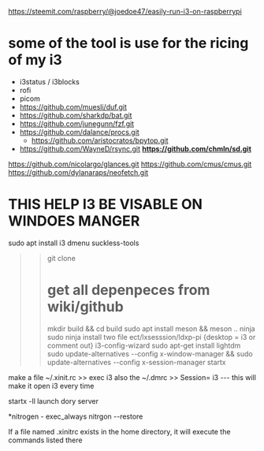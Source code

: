 https://steemit.com/raspberry/@joedoe47/easily-run-i3-on-raspberrypi

# some of the tool is use for the ricing of my i3
 * i3status / i3blocks
 * rofi
 * picom
 * https://github.com/muesli/duf.git
 * https://github.com/sharkdp/bat.git
 * https://github.com/junegunn/fzf.git
 * https://github.com/dalance/procs.git
   * https://github.com/aristocratos/bpytop.git
 * https://github.com/WayneD/rsync.git
__https://github.com/chmln/sd.git__


https://github.com/nicolargo/glances.git
https://github.com/cmus/cmus.git
https://github.com/dylanaraps/neofetch.git





# THIS HELP I3 BE VISABLE ON WINDOES MANGER
sudo apt install i3 dmenu suckless-tools

>> git clone 
>> # get all depenpeces from wiki/github
>> mkdir build && cd build
>> sudo apt install meson && meson ..
>> ninja
>> sudo ninja install
>> two file ect/lxsesssion/ldxp-pi {desktop = i3 or comment out}
>> i3-config-wizard
>> sudo apt-get install lightdm 
>> sudo update-alternatives --config x-window-manager && sudo update-alternatives --config x-session-manager 
>> startx

make a file ~/.xinit.rc >> exec i3
also the ~/.dmrc >> Session= i3 --- this will make it open i3 every time

startx -ll launch dory server



 *nitrogen - exec_always nitrgon --restore

If a file named .xinitrc exists in the home directory, it will execute the commands listed there

